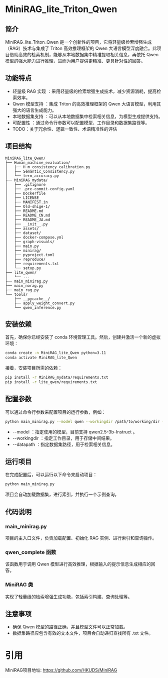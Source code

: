 # MiniRAG_lite_Triton_Qwen
## 简介
MiniRAG_lite_Triton_Qwen 是一个创新性的项目，它将轻量级检索增强生成（RAG）技术与集成了 Triton 高效推理框架的 Qwen 大语言模型深度融合。此项目借助高效的检索机制，能够从本地数据集中精准提取相关信息，再依托 Qwen 模型的强大能力进行推理，进而为用户提供更精准、更具针对性的回答。

## 功能特点
- 轻量级 RAG 实现 ：采用轻量级的检索增强生成技术，减少资源消耗，提高检索效率。
- Qwen 模型支持 ：集成 Triton 的高效推理框架的 Qwen 大语言模型，利用其强大的语言生成能力。
- 本地数据集支持 ：可以从本地数据集中检索相关信息，为模型生成提供支持。
- 可配置性 ：通过命令行参数可以配置模型、工作目录和数据集路径等。
- TODO：关于冗余性、逻辑一致性、术语精准性的评估
## 项目结构
```plaintext
MiniRAG_lite_Qwen/
├── Human_machine_evaluation/
│   ├── H_m_consistency_calibration.py
│   ├── Semantic_Consistency.py
│   └── term_accuracy.py
├── MiniRAG_mydata/
│   ├── .gitignore
│   ├── .pre-commit-config.yaml
│   ├── Dockerfile
│   ├── LICENSE
│   ├── MANIFEST.in
│   ├── Old-shige-1/
│   ├── README.md
│   ├── README_CN.md
│   ├── README_JA.md
│   ├── __init__.py
│   ├── assets/
│   ├── dataset/
│   ├── docker-compose.yml
│   ├── graph-visuals/
│   ├── main.py
│   ├── minirag/
│   ├── pyproject.toml
│   ├── reproduce/
│   ├── requirements.txt
│   └── setup.py
├── lite_qwen/
│   └── ...
├── main_minirag.py
├── main_norag.py
├── main_rag.py
└── tools/
    ├── __pycache__/
    ├── apply_weight_convert.py
    └── qwen_inference.py
 ```

## 安装依赖
首先，确保你已经安装了 conda 环境管理工具。然后，创建并激活一个新的虚拟环境：

```bash
conda create -n MiniRAG_lite_Qwen python=3.11
conda activate MiniRAG_lite_Qwen
```

接着，安装项目所需的依赖：

```bash
pip install -r MiniRAG_mydata/requirements.txt
pip install -r lite_qwen/requirements.txt
 ```



## 配置参数
可以通过命令行参数来配置项目的运行参数，例如：

```bash
python main_minirag.py --model qwen --workingdir /path/to/working/dir --datapath /path/to/dataset
 ```


- --model ：指定使用的模型，目前支持 qwen2.5-3b-Instruct 。
- --workingdir ：指定工作目录，用于存储中间结果。
- --datapath ：指定数据集路径，用于检索相关信息。
## 运行项目
在完成配置后，可以运行以下命令来启动项目：

```bash
python main_minirag.py
 ```

项目会自动加载数据集，进行索引，并执行一个示例查询。

## 代码说明
### main_minirag.py
项目的主入口文件，负责加载配置、初始化 RAG 实例、进行索引和查询操作。

### qwen_complete 函数
该函数用于调用 Qwen 模型进行高效推理，根据输入的提示信息生成相应的回答。

### MiniRAG 类
实现了轻量级的检索增强生成功能，包括索引构建、查询处理等。

## 注意事项
- 确保 Qwen 模型的路径正确，并且模型文件可以正常加载。
- 数据集路径应包含有效的文本文件，项目会自动递归查找所有 .txt 文件。

# 引用
MiniRAG项目地址: https://github.com/HKUDS/MiniRAG
